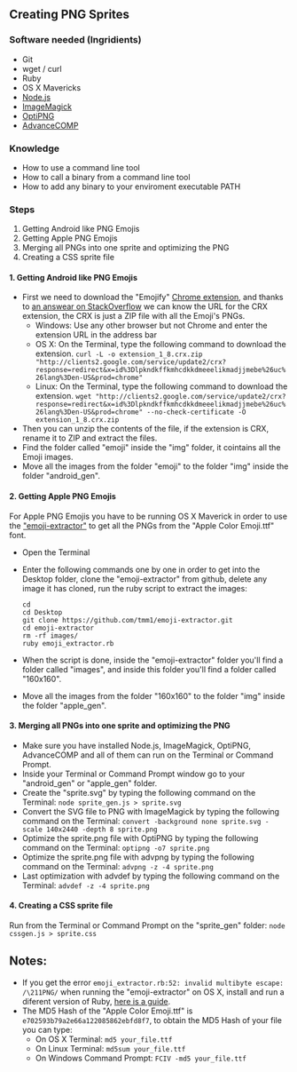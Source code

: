 ## Creating PNG Sprites

### Software needed (Ingridients)

* Git
* wget / curl
* Ruby
* OS X Mavericks
* [Node.js](http://nodejs.org/)
* [ImageMagick](http://www.imagemagick.org/script/binary-releases.php)
* [OptiPNG](http://optipng.sourceforge.net/)
* [AdvanceCOMP](http://advancemame.sourceforge.net/comp-download.html)


### Knowledge
* How to use a command line tool
* How to call a binary from a command line tool
* How to add any binary to your enviroment executable PATH

### Steps
1. Getting Android like PNG Emojis
2. Getting Apple PNG Emojis
3. Merging all PNGs into one sprite and optimizing the PNG
4. Creating a CSS sprite file

#### 1. Getting Android like PNG Emojis
* First we need to download the "Emojify" [Chrome extension](https://chrome.google.com/webstore/detail/emojify/lpkndkffkmhcdkkdmeeelikmadjjmebe), and thanks to [an answear on StackOverflow](http://stackoverflow.com/questions/7184793/how-to-download-a-crx-file-from-the-chrome-web-store-for-a-given-id) we can know the URL for the CRX extension, the CRX is just a ZIP file with all the Emoji's PNGs.
  * Windows:
    Use any other browser but not Chrome and enter the extension URL in the address bar
  * OS X: On the Terminal, type the following command to download the extension.
    `curl -L -o extension_1_8.crx.zip "http://clients2.google.com/service/update2/crx?response=redirect&x=id%3Dlpkndkffkmhcdkkdmeeelikmadjjmebe%26uc%26lang%3Den-US&prod=chrome"`
  * Linux: On the Terminal, type the following command to download the extension.
    `wget "http://clients2.google.com/service/update2/crx?response=redirect&x=id%3Dlpkndkffkmhcdkkdmeeelikmadjjmebe%26uc%26lang%3Den-US&prod=chrome" --no-check-certificate -O extension_1_8.crx.zip`
* Then you can unzip the contents of the file, if the extension is CRX, rename it to ZIP and extract the files.
* Find the folder called "emoji" inside the "img" folder, it cointains all the Emoji images.
* Move all the images from the folder "emoji" to the folder "img" inside the folder "android_gen".

#### 2. Getting Apple PNG Emojis
For Apple PNG Emojis you have to be running OS X Maverick in order to use the ["emoji-extractor"](https://github.com/tmm1/emoji-extractor) to get all the PNGs from the "Apple Color Emoji.ttf" font.
* Open the Terminal
* Enter the following commands one by one in order to get into the Desktop folder, clone the "emoji-extractor" from github, delete any image it has cloned, run the ruby script to extract the images:

  ```
  cd
  cd Desktop
  git clone https://github.com/tmm1/emoji-extractor.git
  cd emoji-extractor
  rm -rf images/
  ruby emoji_extractor.rb
  ```

* When the script is done, inside the "emoji-extractor" folder you'll find a folder called "images", and inside this folder you'll find a folder called "160x160".
* Move all the images from the folder "160x160" to the folder "img" inside the folder "apple_gen".

#### 3. Merging all PNGs into one sprite and optimizing the PNG
* Make sure you have installed Node.js, ImageMagick, OptiPNG, AdvanceCOMP and all of them can run on the Terminal or Command Prompt.
* Inside your Terminal or Command Prompt window go to your "android_gen" or "apple_gen" folder.
* Create the "sprite.svg" by typing the following command on the Terminal: 
  `node sprite_gen.js > sprite.svg`
* Convert the SVG file to PNG with ImageMagick by typing the following command on the Terminal: 
  `convert -background none sprite.svg -scale 140x2440 -depth 8 sprite.png`
* Optimize the sprite.png file with OptiPNG by typing the following command on the Terminal: 
  `optipng -o7 sprite.png`
* Optimize the sprite.png file with advpng by typing the following command on the Terminal: 
  `advpng -z -4 sprite.png`
* Last optimization with advdef by typing the following command on the Terminal: 
  `advdef -z -4 sprite.png`

#### 4. Creating a CSS sprite file
Run from the Terminal or Command Prompt on the "sprite_gen" folder: `node cssgen.js > sprite.css`


## Notes:
* If you get the error `emoji_extractor.rb:52: invalid multibyte escape: /\211PNG/` when running the "emoji-extractor" on OS X, install and run a diferent version of Ruby, [here is a guide](http://net.tutsplus.com/tutorials/ruby/how-to-install-ruby-on-a-mac/).
* The MD5 Hash of the "Apple Color Emoji.ttf" is `e702593b79a2e66a122085862ebfd8f7`, to obtain the MD5 Hash of your file you can type:
  * On OS X Terminal: `md5 your_file.ttf`
  * On Linux Terminal: `md5sum your_file.ttf`
  * On Windows Command Prompt: `FCIV -md5 your_file.ttf`